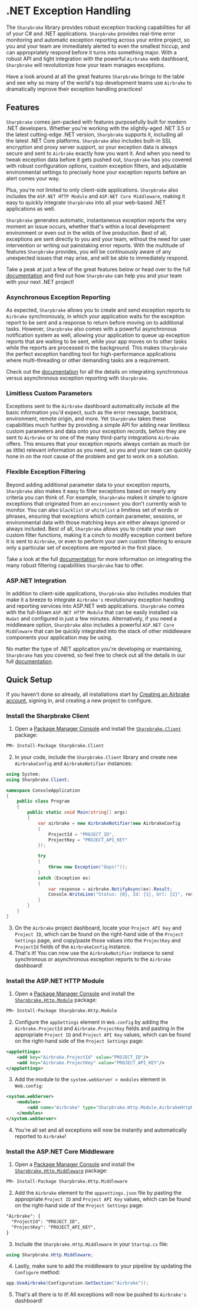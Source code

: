 # .NET Exception Handling

The `Sharpbrake` library provides robust exception tracking capabilities for all of your C# and .NET applications.  `Sharpbrake` provides real-time error monitoring and automatic exception reporting across your entire project, so you and your team are immediately alerted to even the smallest hiccup, and can appropriately respond before it turns into something major.  With a robust API and tight integration with the powerful `Airbrake` web dashboard, `Sharpbrake` will revolutionize how your team manages exceptions.

Have a look around at all the great features `Sharpbrake` brings to the table and see why so many of the world's top development teams use `Airbrake` to dramatically improve their exception handling practices!

## Features

`Sharpbrake` comes jam-packed with features purposefully built for modern .NET developers.  Whether you're working with the slightly-aged .NET 3.5 or the latest cutting-edge .NET version, `Sharpbrake` supports it, including all the latest .NET Core platforms.  `Sharpbrake` also includes built-in SSL encryption and proxy server support, so your exception data is always secure and sent to `Airbrake` exactly how you want it.  And when you need to tweak exception data before it gets pushed out, `Sharpbrake` has you covered with robust configuration options, custom exception filters, and adjustable environmental settings to precisely hone your exception reports before an alert comes your way.

Plus, you're not limited to only client-side applications.  `Sharpbrake` also includes the `ASP.NET HTTP Module` and `ASP.NET Core Middleware`, making it easy to quickly integrate `Sharpbrake` into all your web-based .NET applications as well.

`Sharpbrake` generates automatic, instantaneous exception reports the very moment an issue occurs, whether that's within a local development environment or even out in the wilds of live production.  Best of all, exceptions are sent directly to you and your team, without the need for user intervention or writing out painstaking error reports.  With the multitude of features `Sharpbrake` provides, you will be continuously aware of any unexpected issues that may arise, and will be able to immediately respond.

Take a peak at just a few of the great features below or head over to the full [documentation](https://github.com/airbrake/sharpbrake) and find out how `Sharpbrake` can help you and your team with your next .NET project!

### Asynchronous Exception Reporting

As expected, `Sharpbrake` allows you to create and send exception reports to `Airbrake` synchronously, in which your application waits for the exception report to be sent and a response to return before moving on to additional tasks.  However, `Sharpbrake` also comes with a powerful asynchronous notification system as well, allowing your application to queue up exception reports that are waiting to be sent, while your app moves on to other tasks while the reports are processed in the background.  This makes `Sharpbrake` the perfect exception handling tool for high-performance applications where multi-threading or other demanding tasks are a requirement.

Check out the [documentation](https://github.com/airbrake/sharpbrake#airbrakenotifier) for all the details on integrating synchronous versus asynchronous exception reporting with `Sharpbrake`.

### Limitless Custom Parameters

Exceptions sent to the `Airbrake` dashboard automatically include all the basic information you'd expect, such as the error message, backtrace, environment, remote origin, and more.  Yet `Sharpbrake` takes these capabilities much further by providing a simple API for adding near limitless custom parameters and data onto your exception records, before they are sent to `Airbrake` or to one of the many third-party integrations `Airbrake` offers.  This ensures that your exception reports always contain as much (or as little) relevant information as you need, so you and your team can quickly hone in on the root cause of the problem and get to work on a solution.

### Flexible Exception Filtering

Beyond adding additional parameter data to your exception reports, `Sharpbrake` also makes it easy to filter exceptions based on nearly any criteria you can think of.  For example, `Sharpbrake` makes it simple to ignore exceptions that originated from an `environment` you don't currently wish to monitor.  You can also `blacklist` or `whitelist` a limitless set of words or phrases, ensuring that exceptions which contain parameter, sessions, or environmental data with those matching keys are either always ignored or always included.  Best of all, `Sharpbrake` allows you to create your own custom filter functions, making it a cinch to modify exception content before it is sent to `Airbrake`, or even to perform your own custom filtering to ensure only a particular set of exceptions are reported in the first place.

Take a look at the full [documentation](https://github.com/airbrake/sharpbrake#ignoreenvironments) for more information on integrating the many robust filtering capabilities `Sharpbrake` has to offer.

### ASP.NET Integration

In addition to client-side applications, `Sharpbrake` also includes modules that make it a breeze to integrate `Airbrake's` revolutionary exception handling and reporting services into ASP.NET web applications.  `Sharpbrake` comes with the full-blown `ASP.NET HTTP Module` that can be easily installed via `NuGet` and configured in just a few minutes.  Alternatively, if you need a middleware option, `Sharpbrake` also includes a powerful `ASP.NET Core Middleware` that can be quickly integrated into the stack of other middleware components your application may be using.

No matter the type of .NET application you're developing or maintaining, `Sharpbrake` has you covered, so feel free to check out all the details in our full [documentation](https://github.com/airbrake/sharpbrake#aspnet-integration).

## Quick Setup

If you haven't done so already, all installations start by [Creating an Airbrake account](https://airbrake.io/account/new), signing in, and creating a new project to configure.

### Install the Sharpbrake Client

1. Open a [Package Manager Console](https://docs.microsoft.com/en-us/nuget/tools/package-manager-console) and install the [`Sharpbrake.Client`](https://www.nuget.org/packages/Sharpbrake.Client) package:

```bash
PM> Install-Package Sharpbrake.Client
```

2. In your code, include the `Sharpbrake.Client` library and create new `AirbrakeConfig` and `AirbrakeNotifier` instances:

```cs
using System;
using Sharpbrake.Client;

namespace ConsoleApplication
{
    public class Program
    {
        public static void Main(string[] args)
        {
            var airbrake = new AirbrakeNotifier(new AirbrakeConfig
            {
                ProjectId = "PROJECT_ID",
                ProjectKey = "PROJECT_API_KEY"
            });

            try
            {
                throw new Exception("Oops!"));
            }
            catch (Exception ex)
            {
                var response = airbrake.NotifyAsync(ex).Result;
                Console.WriteLine("Status: {0}, Id: {1}, Url: {2}", response.Status, response.Id, response.Url);
            }
        }
    }
}
```

3. On the `Airbrake` project dashboard, locate your `Project API Key` and `Project ID`, which can be found on the right-hand side of the `Project Settings` page, and copy/paste those values into the `ProjectKey` and `ProjectId` fields of the `AirbrakeConfig` instance.
4. That's it!  You can now use the `AirbrakeNotifier` instance to send synchronous or asynchronous exception reports to the `Airbrake` dashboard!

### Install the ASP.NET HTTP Module

1. Open a [Package Manager Console](https://docs.microsoft.com/en-us/nuget/tools/package-manager-console) and install the [`Sharpbrake.Http.Module`](https://www.nuget.org/packages/Sharpbrake.Http.Module) package:

```bash
PM> Install-Package Sharpbrake.Http.Module
```

2. Configure the `appSettings` element in `Web.config` by adding the `Airbrake.ProjectId` and `Airbrake.ProjectKey` fields and pasting in the appropriate `Project ID` and `Project API Key` values, which can be found on the right-hand side of the `Project Settings` page:

```xml
<appSettings>
    <add key="Airbrake.ProjectId" value="PROJECT_ID"/>
    <add key="Airbrake.ProjectKey" value="PROJECT_API_KEY"/>
</appSettings>
```

3. Add the module to the `system.webServer > modules` element in `Web.config`:

```xml
<system.webServer>
    <modules>
        <add name="Airbrake" type="Sharpbrake.Http.Module.AirbrakeHttpModule, Sharpbrake.Http.Module"/>
    </modules>
</system.webServer>
```

4. You're all set and all exceptions will now be instantly and automatically reported to `Airbrake`!

### Install the ASP.NET Core Middleware

1. Open a [Package Manager Console](https://docs.microsoft.com/en-us/nuget/tools/package-manager-console) and install the [`Sharpbrake.Http.Middleware`](https://www.nuget.org/packages/Sharpbrake.Http.Middleware) package:

```bash
PM> Install-Package Sharpbrake.Http.Middleware
```

2. Add the `Airbrake` element to the `appsettings.json` file by pasting the appropriate `Project ID` and `Project API Key` values, which can be found on the right-hand side of the `Project Settings` page:

```xml
"Airbrake": {
  "ProjectId": "PROJECT_ID",
  "ProjectKey": "PROJECT_API_KEY",
}
```

3. Include the `Sharpbrake.Http.Middleware` in your `Startup.cs` file:

```cs
using Sharpbrake.Http.Middleware;
```

4. Lastly, make sure to add the middleware to your pipeline by updating the `Configure` method:

```cs
app.UseAirbrake(Configuration.GetSection("Airbrake"));
```

5. That's all there is to it!  All exceptions will now be pushed to `Airbrake's` dashboard!